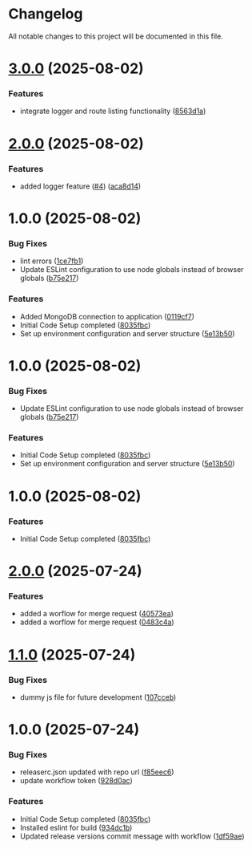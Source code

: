 # Changelog

All notable changes to this project will be documented in this file.

# [3.0.0](https://github.com/anuragbhatt1805/Profyle/compare/v2.0.0...v3.0.0) (2025-08-02)


### Features

* integrate logger and route listing functionality ([8563d1a](https://github.com/anuragbhatt1805/Profyle/commit/8563d1a335363fb03bf98d5d2a4231a9f2cbecf5))

# [2.0.0](https://github.com/anuragbhatt1805/Profyle/compare/v1.0.0...v2.0.0) (2025-08-02)


### Features

* added logger feature ([#4](https://github.com/anuragbhatt1805/Profyle/issues/4)) ([aca8d14](https://github.com/anuragbhatt1805/Profyle/commit/aca8d14939daa368d4b00cd9e34af0abc96c6c3d))

# 1.0.0 (2025-08-02)


### Bug Fixes

* lint errors ([1ce7fb1](https://github.com/anuragbhatt1805/Profyle/commit/1ce7fb1d0282ab4d6945c8d6b87a1f9862b4f7b1))
* Update ESLint configuration to use node globals instead of browser globals ([b75e217](https://github.com/anuragbhatt1805/Profyle/commit/b75e217b0e80e98644d5bac782435a15faa65ee4))


### Features

* Added MongoDB connection to application ([0119cf7](https://github.com/anuragbhatt1805/Profyle/commit/0119cf7c7f6ddd149e246c4aedb43c0341687e58))
* Initial Code Setup completed ([8035fbc](https://github.com/anuragbhatt1805/Profyle/commit/8035fbc0548c4feb696b7a0a7b922561ed5d757b))
* Set up environment configuration and server structure ([5e13b50](https://github.com/anuragbhatt1805/Profyle/commit/5e13b50ee22a0a5914d7112f0f6a4706035b20ab))

# 1.0.0 (2025-08-02)


### Bug Fixes

* Update ESLint configuration to use node globals instead of browser globals ([b75e217](https://github.com/anuragbhatt1805/Profyle/commit/b75e217b0e80e98644d5bac782435a15faa65ee4))


### Features

* Initial Code Setup completed ([8035fbc](https://github.com/anuragbhatt1805/Profyle/commit/8035fbc0548c4feb696b7a0a7b922561ed5d757b))
* Set up environment configuration and server structure ([5e13b50](https://github.com/anuragbhatt1805/Profyle/commit/5e13b50ee22a0a5914d7112f0f6a4706035b20ab))

# 1.0.0 (2025-08-02)


### Features

* Initial Code Setup completed ([8035fbc](https://github.com/anuragbhatt1805/Profyle/commit/8035fbc0548c4feb696b7a0a7b922561ed5d757b))

# [2.0.0](https://github.com/anuragbhatt1805/Profyle/compare/v1.1.0...v2.0.0) (2025-07-24)


### Features

* added a worflow for merge request ([40573ea](https://github.com/anuragbhatt1805/Profyle/commit/40573eae8be64c89abca0ca227a7f9f183457977))
* added a worflow for merge request ([0483c4a](https://github.com/anuragbhatt1805/Profyle/commit/0483c4a907f32204fcc2431af985b2480fc20682))

# [1.1.0](https://github.com/anuragbhatt1805/Profyle/compare/v1.0.0...v1.1.0) (2025-07-24)


### Bug Fixes

* dummy js file for future development ([107cceb](https://github.com/anuragbhatt1805/Profyle/commit/107cceb374f2bc2ae48459fc52a9fb91c93aeacd))

# 1.0.0 (2025-07-24)


### Bug Fixes

* releaserc.json updated with repo url ([f85eec6](https://github.com/anuragbhatt1805/Profyle/commit/f85eec651cde19c11ed1f772e4ca89f7bc2c5470))
* update workflow token ([928d0ac](https://github.com/anuragbhatt1805/Profyle/commit/928d0ac3ab2a32446ec7f2394e9d4573d4379924))


### Features

* Initial Code Setup completed ([8035fbc](https://github.com/anuragbhatt1805/Profyle/commit/8035fbc0548c4feb696b7a0a7b922561ed5d757b))
* Installed eslint for build ([934dc1b](https://github.com/anuragbhatt1805/Profyle/commit/934dc1b13edc1cbcb0919b03d2c7c6f449399c85))
* Updated release versions commit message with workflow ([1df59ae](https://github.com/anuragbhatt1805/Profyle/commit/1df59ae2d4aa08c015f1d744dec64eac52caedc1))
